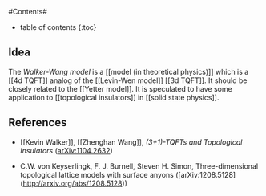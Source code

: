 

#Contents#
* table of contents
{:toc}

## Idea

The _Walker-Wang model_ is a [[model (in theoretical physics)]] which is a [[4d TQFT]] analog of the [[Levin-Wen model]] [[3d TQFT]]. It should be closely related to the [[Yetter model]]. It is speculated to have some application to [[topological insulators]] in [[solid state physics]].

## References

* [[Kevin Walker]], [[Zhenghan Wang]], _(3+1)-TQFTs and Topological Insulators_ ([arXiv:1104.2632](http://arxiv.org/abs/1104.2632))

* C.W. von Keyserlingk, F. J. Burnell, Steven H. Simon,  Three-dimensional topological lattice models with surface anyons ([arXiv:1208.5128] (http://arxiv.org/abs/1208.5128))
